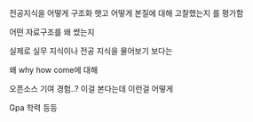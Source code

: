 
전공지식을 어떻게 구조화 햇고
어떻게 본질에 대해 고찰했는지
를 평가함

어떤 자료구조를 왜 썼는지

실제로 실무 지식이나 전공 지식을 물어보기 보다는

왜 why how come에 대해

오픈소스 기여 경험..? 이걸 본다는데
이런걸 어떻게

Gpa 학력 등등


